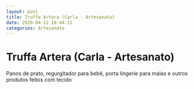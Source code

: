 ```yaml
---
layout: post
title: Truffa Artera (Carla - Artesanato)
date: 2020-04-12 18:44:11 
categories: Artesanato
---
```


# Truffa Artera (Carla - Artesanato)

Panos de prato, regurgitador para bebê,  porta lingerie para malas e outros produtos feitos com tecido
